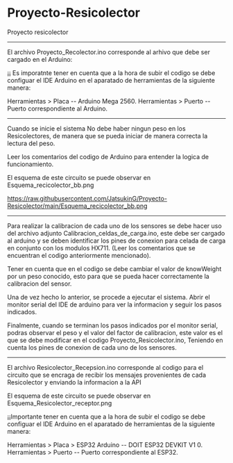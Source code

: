 # Proyecto-Resicolector
Proyecto resicolector

------------------------------------------------------------------------------------------------------------------

El archivo Proyecto_Recolector.ino corresponde al  arhivo que debe ser cargado  en el Arduino:

¡¡ Es imporatnte tener en cuenta que a la hora de subir el codigo se debe configuar el IDE Arduino en el aparatado de herramientas de la siguiente manera:

Herramientas > Placa -- Arduino Mega 2560.
Herramientas > Puerto -- Puerto correspondiente al Arduino.

-------------------------------------------------------------------------------------------------------------------

Cuando se inicie el sistema No debe haber ningun peso en los Resicolectores, de manera que se pueda iniciar de manera correcta la lectura del peso.

Leer los comentarios del codigo de Arduino para entender la logica de funcionamiento.

El esquema de este circuito se puede observar en Esquema_recicolector_bb.png


https://raw.githubusercontent.com/JatsukinG/Proyecto-Resicolector/main/Esquema_recicolector_bb.png

--------------------------------------------------------------------------------------------------------------------

Para realizar la calibracion de cada uno de los sensores se debe hacer uso del archivo adjunto Calibracion_celdas_de_carga.ino, este debe ser cargado al arduino
y se deben identificar los pines de conexion para celada de carga en conjunto con los modulos HX711. (Leer los comentarios que se encuentran el codigo 
anteriormente mencionado).

Tener en cuenta que en el codigo se debe cambiar el valor de knowWeight por un peso conocido, esto para que se pueda hacer correctamente la calibracion del sensor.

Una de vez hecho lo anterior, se procede a ejecutar el sistema. Abrir el monitor serial del IDE de arduino para ver la informacion y seguir los pasos indicados.

Finalmente, cuando se terminan los pasos indicados por el monitor serial, podras observar el peso y el valor del factor de calibracion, este valor
es el que se debe modificar en el codigo Proyecto_Resicolector.ino, Teniendo en cuenta los pines de conexion de cada uno de los sensores.

--------------------------------------------------------------------------------------------------------------------

El archivo Resicolector_Recepsion.ino corresponde al codigo para el circuito que se encraga de recibir los mensajes provenientes de cada Resicolector y enviando
la informacion a la API

El esquema de este circuito se puede observar en Esquema_Resicolector_receptor.png

¡¡Importante tener en cuenta que a la hora de subir el codigo se debe configuar el IDE Arduino en el aparatado de herramientas de la siguiente manera:

Herramientas > Placa > ESP32 Arduino -- DOIT ESP32 DEVKIT V1 0.
Herramientas > Puerto -- Puerto correspondiente al ESP32.


